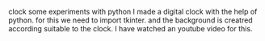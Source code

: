 clock 
some experiments with python
I made a digital clock with the help of python. 
for this we need to import tkinter.
and the background is creatred according suitable to the clock.
I have watched an youtube video for this.
